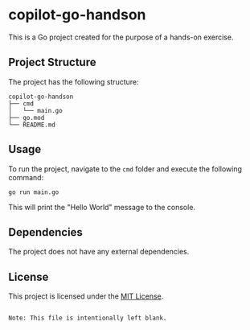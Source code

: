# copilot-go-handson

This is a Go project created for the purpose of a hands-on exercise.

## Project Structure

The project has the following structure:

```
copilot-go-handson
├── cmd
│   └── main.go
├── go.mod
└── README.md
```

## Usage

To run the project, navigate to the `cmd` folder and execute the following command:

```shell
go run main.go
```

This will print the "Hello World" message to the console.

## Dependencies

The project does not have any external dependencies.

## License

This project is licensed under the [MIT License](LICENSE).
```

Note: This file is intentionally left blank.